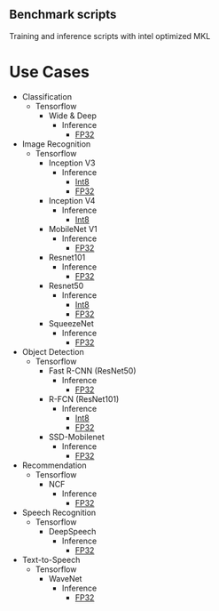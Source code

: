 ## Benchmark scripts ##

Training and inference scripts with intel optimized MKL

# Use Cases

* Classification
    * Tensorflow
        * Wide & Deep
            * Inference
                * [FP32](classification/tensorflow/wide_deep/README.md#fp32-inference-instructions)
* Image Recognition
    * Tensorflow
        * Inception V3
            * Inference
                * [Int8](image_recognition/tensorflow/inceptionv3/README.md#int8-inference-instructions)
                * [FP32](image_recognition/tensorflow/inceptionv3/README.md#fp32-inference-instructions)
        * Inception V4
            * Inference
                * [Int8](image_recognition/tensorflow/inceptionv4/README.md#int8-inference-instructions)
        * MobileNet V1
            * Inference
                * [FP32](image_recognition/tensorflow/mobilenet_v1/README.md#fp32-inference-instructions)
        * Resnet101
            * Inference
                * [FP32](image_recognition/tensorflow/resnet101/README.md#fp32-inference-instructions)
        * Resnet50
            * Inference
                * [Int8](image_recognition/tensorflow/resnet50/README.md#int8-inference-instructions)
                * [FP32](image_recognition/tensorflow/resnet50/README.md#fp32-inference-instructions)
        * SqueezeNet
            * Inference
                * [FP32](image_recognition/tensorflow/squeezenet/README.md#fp32-inference-instructions)
* Object Detection
    * Tensorflow
        * Fast R-CNN (ResNet50)
            * Inference
                * [FP32](object_detection/tensorflow/fastrcnn/README.md#fp32-inference-instructions)
        * R-FCN (ResNet101)
            * Inference
                * [Int8](object_detection/tensorflow/rfcn/README.md#int8-inference-instructions)
                * [FP32](object_detection/tensorflow/rfcn/README.md#fp32-inference-instructions)
        * SSD-Mobilenet
            * Inference
                * [FP32](object_detection/tensorflow/ssd-mobilenet/README.md#fp32-inference-instructions)
* Recommendation
    * Tensorflow
        * NCF
            * Inference
                * [FP32](recommendation/tensorflow/ncf/README.md#fp32-inference-instructions)
* Speech Recognition
    * Tensorflow
        * DeepSpeech
            * Inference
                * [FP32](speech_recognition/tensorflow/deep-speech/README.md#fp32-inference-instructions)
* Text-to-Speech
    * Tensorflow
        * WaveNet
            * Inference
                * [FP32](text_to_speech/tensorflow/wavenet/README.md#fp32-inference-instructions)
